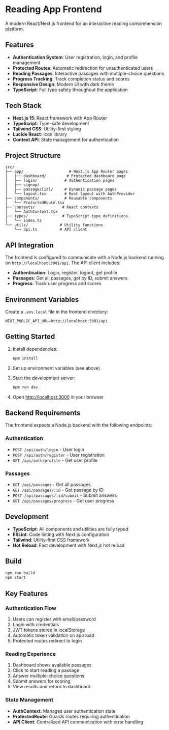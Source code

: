 # Reading App Frontend

A modern React/Next.js frontend for an interactive reading comprehension platform.

## Features

- **Authentication System**: User registration, login, and profile management
- **Protected Routes**: Automatic redirection for unauthenticated users
- **Reading Passages**: Interactive passages with multiple-choice questions
- **Progress Tracking**: Track completion status and scores
- **Responsive Design**: Modern UI with dark theme
- **TypeScript**: Full type safety throughout the application

## Tech Stack

- **Next.js 15**: React framework with App Router
- **TypeScript**: Type-safe development
- **Tailwind CSS**: Utility-first styling
- **Lucide React**: Icon library
- **Context API**: State management for authentication

## Project Structure

```
src/
├── app/                    # Next.js App Router pages
│   ├── dashboard/         # Protected dashboard page
│   ├── login/            # Authentication pages
│   ├── signup/
│   ├── passage/[id]/     # Dynamic passage pages
│   └── layout.tsx        # Root layout with AuthProvider
├── components/           # Reusable components
│   └── ProtectedRoute.tsx
├── contexts/            # React contexts
│   └── AuthContext.tsx
├── types/               # TypeScript type definitions
│   └── index.ts
└── utils/              # Utility functions
    └── api.ts          # API client
```

## API Integration

The frontend is configured to communicate with a Node.js backend running on `http://localhost:3001/api`. The API client includes:

- **Authentication**: Login, register, logout, get profile
- **Passages**: Get all passages, get by ID, submit answers
- **Progress**: Track user progress and scores

## Environment Variables

Create a `.env.local` file in the frontend directory:

```env
NEXT_PUBLIC_API_URL=http://localhost:3001/api
```

## Getting Started

1. Install dependencies:
   ```bash
   npm install
   ```

2. Set up environment variables (see above)

3. Start the development server:
   ```bash
   npm run dev
   ```

4. Open [http://localhost:3000](http://localhost:3000) in your browser

## Backend Requirements

The frontend expects a Node.js backend with the following endpoints:

### Authentication
- `POST /api/auth/login` - User login
- `POST /api/auth/register` - User registration
- `GET /api/auth/profile` - Get user profile

### Passages
- `GET /api/passages` - Get all passages
- `GET /api/passages/:id` - Get passage by ID
- `POST /api/passages/:id/submit` - Submit answers
- `GET /api/passages/progress` - Get user progress

## Development

- **TypeScript**: All components and utilities are fully typed
- **ESLint**: Code linting with Next.js configuration
- **Tailwind**: Utility-first CSS framework
- **Hot Reload**: Fast development with Next.js hot reload

## Build

```bash
npm run build
npm start
```

## Key Features

### Authentication Flow
1. Users can register with email/password
2. Login with credentials
3. JWT tokens stored in localStorage
4. Automatic token validation on app load
5. Protected routes redirect to login

### Reading Experience
1. Dashboard shows available passages
2. Click to start reading a passage
3. Answer multiple-choice questions
4. Submit answers for scoring
5. View results and return to dashboard

### State Management
- **AuthContext**: Manages user authentication state
- **ProtectedRoute**: Guards routes requiring authentication
- **API Client**: Centralized API communication with error handling
